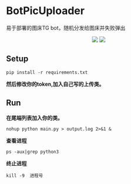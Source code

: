 # BotPicUploader
易于部署的图床TG bot，随机分发给图床并失败弹出

<p align="center">
<img src="https://img.shields.io/badge/language-python-green.svg"/>
<img src="https://img.shields.io/badge/license-Apache-blue"/>
</p>


## Setup
```
pip install -r requirements.txt
```

**然后修改你的token,加入自己写的上传类。**

## Run

**在尾端列表加入你的类。**

```
nohup python main.py > output.log 2>&1 &
```

**查看进程**

```
ps -aux|grep python3
```

**终止进程**

```
kill -9  进程号
```
